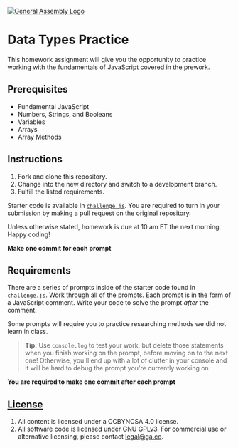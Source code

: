 [![General Assembly Logo](https://camo.githubusercontent.com/1a91b05b8f4d44b5bbfb83abac2b0996d8e26c92/687474703a2f2f692e696d6775722e636f6d2f6b6538555354712e706e67)](https://generalassemb.ly/education/web-development-immersive)

# Data Types Practice

This homework assignment will give you the opportunity to practice working with
the fundamentals of JavaScript covered in the prework.

## Prerequisites

* Fundamental JavaScript
* Numbers, Strings, and Booleans
* Variables
* Arrays
* Array Methods

## Instructions

1.  Fork and clone this repository.
1.  Change into the new directory and switch to a development branch.
1.  Fulfill the listed requirements.

Starter code is available in [`challenge.js`](challenge.js). You are
required to turn in your submission by making a pull request on the original
repository. 

Unless otherwise stated, homework is due at 10 am ET the next morning. Happy coding! 

**Make one commit for each prompt**

## Requirements

There are a series of prompts inside of the starter code found in
[`challenge.js`](lib/challenge.js). Work through all of the prompts. Each
prompt is in the form of a JavaScript comment. Write your code to solve the
prompt *after* the comment.

Some prompts will require you to practice researching methods we did not learn
in class.

> **Tip:** Use `console.log` to test your work, but delete those statements when you
> finish working on the prompt, before moving on to the next one! Otherwise,
> you'll end up with a lot of clutter in your console and it will be hard to
> debug the prompt you're currently working on.

**You are required to make one commit after each prompt**

## [License](LICENSE)

1.  All content is licensed under a CC­BY­NC­SA 4.0 license.
1.  All software code is licensed under GNU GPLv3. For commercial use or
    alternative licensing, please contact legal@ga.co.
